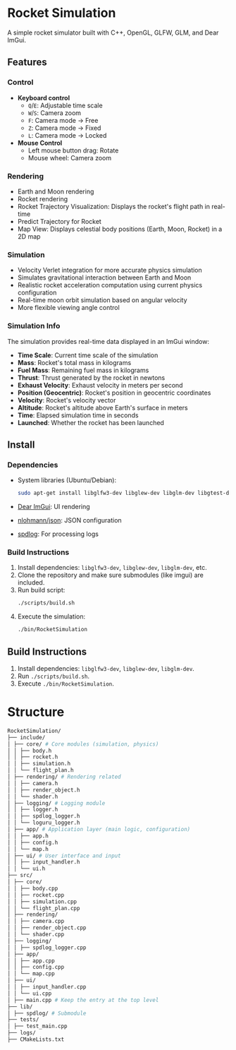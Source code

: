 # Rocket Simulation
A simple rocket simulator built with C++, OpenGL, GLFW, GLM, and Dear ImGui.

## Features

### Control
- **Keyboard control**
  - `Q`/`E`: Adjustable time scale
  - `W`/`S`: Camera zoom
  - `F`: Camera mode -> Free
  - `Z`: Camera mode -> Fixed
  - `L`: Camera mode -> Locked
- **Mouse Control**
  - Left mouse button drag: Rotate
  - Mouse wheel: Camera zoom

### Rendering
- Earth and Moon rendering
- Rocket rendering
- Rocket Trajectory Visualization: Displays the rocket's flight path in real-time
- Predict Trajectory for Rocket
- Map View: Displays celestial body positions (Earth, Moon, Rocket) in a 2D map

### Simulation
- Velocity Verlet integration for more accurate physics simulation
- Simulates gravitational interaction between Earth and Moon
- Realistic rocket acceleration computation using current physics configuration
- Real-time moon orbit simulation based on angular velocity
- More flexible viewing angle control

### Simulation Info
The simulation provides real-time data displayed in an ImGui window:

- **Time Scale**: Current time scale of the simulation
- **Mass**: Rocket's total mass in kilograms
- **Fuel Mass**: Remaining fuel mass in kilograms
- **Thrust**: Thrust generated by the rocket in newtons
- **Exhaust Velocity**: Exhaust velocity in meters per second
- **Position (Geocentric)**: Rocket's position in geocentric coordinates
- **Velocity**: Rocket's velocity vector
- **Altitude**: Rocket's altitude above Earth's surface in meters
- **Time**: Elapsed simulation time in seconds
- **Launched**: Whether the rocket has been launched

## Install

### Dependencies

- System libraries (Ubuntu/Debian):
    ```bash
    sudo apt-get install libglfw3-dev libglew-dev libglm-dev libgtest-dev libgmock-dev ccache
    ```

- [Dear ImGui](https://github.com/ocornut/imgui): UI rendering
- [nlohmann/json](https://github.com/nlohmann/json): JSON configuration
- [spdlog](https://github.com/gabime/spdlog.git): For processing logs

### Build Instructions

1. Install dependencies: `libglfw3-dev`, `libglew-dev`, `libglm-dev`, etc.
2. Clone the repository and make sure submodules (like imgui) are included.
3. Run build script:
    ```bash
    ./scripts/build.sh
    ```
4. Execute the simulation:
    ```bash
    ./bin/RocketSimulation
    ```

## Build Instructions
1. Install dependencies: `libglfw3-dev`, `libglew-dev`, `libglm-dev`.   
2. Run `./scripts/build.sh`.
3. Execute `./bin/RocketSimulation`.

# Structure
```bash
RocketSimulation/
├── include/
│ ├── core/ # Core modules (simulation, physics)
│ │ ├── body.h
│ │ ├── rocket.h
│ │ ├── simulation.h
│ │ └── flight_plan.h
│ ├── rendering/ # Rendering related
│ │ ├── camera.h
│ │ ├── render_object.h
│ │ └── shader.h
│ ├── logging/ # Logging module
│ │ ├── logger.h
│ │ ├── spdlog_logger.h
│ │ └── loguru_logger.h
│ ├── app/ # Application layer (main logic, configuration)
│ │ ├── app.h
│ │ ├── config.h
│ │ └── map.h
│ ├── ui/ # User interface and input
│ │ ├── input_handler.h
│ │ └── ui.h
├── src/
│ ├── core/
│ │ ├── body.cpp
│ │ ├── rocket.cpp
│ │ ├── simulation.cpp
│ │ └── flight_plan.cpp
│ ├── rendering/
│ │ ├── camera.cpp
│ │ ├── render_object.cpp
│ │ └── shader.cpp
│ ├── logging/
│ │ ├── spdlog_logger.cpp
│ ├── app/
│ │ ├── app.cpp
│ │ ├── config.cpp
│ │ └── map.cpp
│ ├── ui/
│ │ ├── input_handler.cpp
│ │ └── ui.cpp
│ ├── main.cpp # Keep the entry at the top level
├── lib/
│ ├── spdlog/ # Submodule
├── tests/
│ ├── test_main.cpp
├── logs/
├── CMakeLists.txt
```
